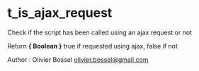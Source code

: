 # t_is_ajax_request

Check if the script has been called using an ajax request or not


Return **{ Boolean }** true if requested using ajax, false if not

Author : Olivier Bossel <olivier.bossel@gmail.com>